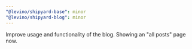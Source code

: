 ```yaml
---
"@levino/shipyard-base": minor
"@levino/shipyard-blog": minor
---
```


Improve usage and functionality of the blog. Showing an "all posts" page now.
